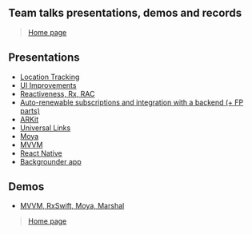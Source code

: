 ## Team talks presentations, demos and records

> [Home page](/README.md)

## Presentations

- [Location Tracking](Talks/Presentations/Location%20Tracking.zip)
- [UI Improvements](UI_improvements_presentation.key)
- [Reactiveness, Rx, RAC](https://speakerdeck.com/agapovone/reactive-talk)
- [Auto-renewable subscriptions and integration with a backend (+ FP parts)](https://docs.google.com/presentation/d/18lSwwCSm2yEeUY4hRoPGSVCL4C7FjQEia6nQZOXcons/edit?usp=sharing)
- [ARKit](https://speakerdeck.com/agapovone/arkit)
- [Universal Links](https://speakerdeck.com/agapovone/universal-links)
- [Moya](https://speakerdeck.com/agapovone/moya)
- [MVVM](https://speakerdeck.com/agapovone/mvvm)
- [React Native](https://speakerdeck.com/agapovone/react-native-talk)
- [Backgrounder app](Talks/apr23Meeting.md)

## Demos

- [MVVM, RxSwift, Moya, Marshal](https://github.com/AgapovOne/Ballabbble)

> [Home page](/README.md)
